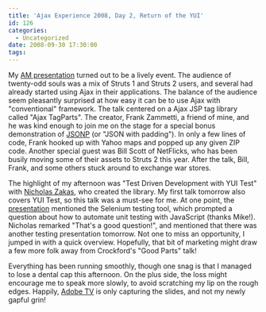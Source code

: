 ```yaml
---
title: 'Ajax Experience 2008, Day 2, Return of the YUI'
id: 126
categories:
  - Uncategorized
date: 2008-09-30 17:30:00
tags:
---
```


My [AM presentation](http://www.slideshare.net/ted.husted/retrofitting-presentation "AM presentation") turned out to be a lively event. The audience of twenty-odd souls was a mix of Struts 1 and Struts 2 users, and several had already started using Ajax in their applications. The balance of the audience seem pleasantly surprised at how easy it can be to use Ajax with "conventional" framework. The talk centered on a Ajax JSP tag library called "Ajax TagParts". The creator, Frank Zammetti, a friend of mine, and he was kind enough to join me on the stage for a special bonus demonstration of [JSONP](http://en.wikipedia.org/wiki/JSON#JSONP "JSONP") (or "JSON with padding"). In only a few lines of code, Frank hooked up with Yahoo maps and popped up any given ZIP code. Another special guest was Bill Scott of NetFlicks, who has been busily moving some of their assets to Struts 2 this year. After the talk, Bill, Frank, and some others stuck around to exchange war stores.

The highlight of my afternoon was "Test Driven Development with YUI Test" with [Nicholas Zakas](http://ajaxexperience.techtarget.com/east/html/quality.html#NZakasYUI "Nicholas Zakas"), who created the library. My first talk tomorrow also covers YUI Test, so this talk was a must-see for me. At one point, the [presentation](http://ajaxexperience.techtarget.com/resources/html/presentations.html "presentation") mentioned the Selenium testing tool, which prompted a question about how to automate unit testing with JavaScript (thanks Mike!). Nicholas remarked "That's a good question!", and mentioned that there was another testing presentation tomorrow. Not one to miss an opportunity, I jumped in with a quick overview. Hopefully, that bit of marketing might draw a few more folk away from Crockford's "Good Parts" talk!

Everything has been running smoothly, though one snag is that I managed to lose a dental cap this afternoon. On the plus side, the loss might encourage me to speak more slowly, to avoid scratching my lip on the rough edges. Happily, [Adobe TV](http://tv.adobe.com/# "Adobe TV") is only capturing the slides, and not my newly gapful grin!